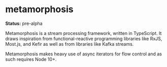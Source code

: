 # metamorphosis

**Status:** pre-alpha

Metamorphosis is a stream processing framework, written in TypeScript. It draws inspiration from functional-reactive programming libraries like RxJS, Most.js, and Kefir as well as from libraries like Kafka streams.

Metamorphosis makes heavy use of async iterators for flow control and as such requires Node 10+.
